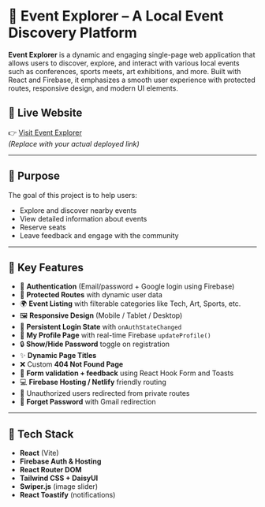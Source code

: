 # 🎉 Event Explorer – A Local Event Discovery Platform

**Event Explorer** is a dynamic and engaging single-page web application that allows users to discover, explore, and interact with various local events such as conferences, sports meets, art exhibitions, and more. Built with React and Firebase, it emphasizes a smooth user experience with protected routes, responsive design, and modern UI elements.

## 🔗 Live Website

👉 [Visit Event Explorer](https://event-finder-by-ubaid.netlify.app/)  
*(Replace with your actual deployed link)*

---

## 🧠 Purpose

The goal of this project is to help users:
- Explore and discover nearby events
- View detailed information about events
- Reserve seats
- Leave feedback and engage with the community

---

## 🚀 Key Features

- 🔐 **Authentication** (Email/password + Google login using Firebase)
- 📄 **Protected Routes** with dynamic user data
- 🌍 **Event Listing** with filterable categories like Tech, Art, Sports, etc.
- 🖼️ **Responsive Design** (Mobile / Tablet / Desktop)
- 🔁 **Persistent Login State** with `onAuthStateChanged`
- 🧾 **My Profile Page** with real-time Firebase `updateProfile()`
- 🔒 **Show/Hide Password** toggle on registration
- ✨ **Dynamic Page Titles**
- ❌ Custom **404 Not Found Page**
- 💬 **Form validation + feedback** using React Hook Form and Toasts
- 💻 **Firebase Hosting / Netlify** friendly routing
- 🛑 Unauthorized users redirected from private routes
- 🔄 **Forget Password** with Gmail redirection

---

## 🧩 Tech Stack

- **React** (Vite)
- **Firebase Auth & Hosting**
- **React Router DOM**
- **Tailwind CSS + DaisyUI**
- **Swiper.js** (image slider)
- **React Toastify** (notifications)
